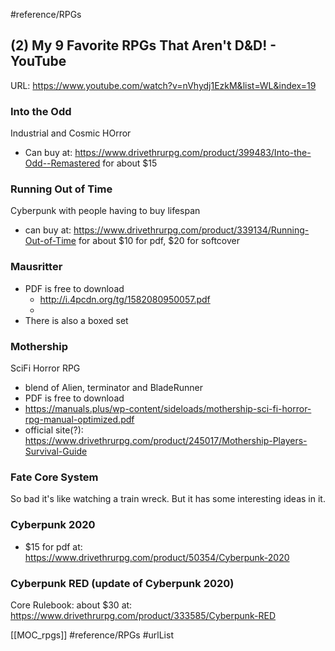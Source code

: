 #reference/RPGs 

## (2) My 9 Favorite RPGs That Aren't D&D! - YouTube
URL: https://www.youtube.com/watch?v=nVhydj1EzkM&list=WL&index=19

### Into the Odd
Industrial and Cosmic HOrror
* Can buy at: https://www.drivethrurpg.com/product/399483/Into-the-Odd--Remastered  for about $15

### Running Out of Time
Cyberpunk with people having to buy lifespan
* can buy at: https://www.drivethrurpg.com/product/339134/Running-Out-of-Time for about $10 for pdf, $20 for softcover


### Mausritter

* PDF is free to download
	* http://i.4pcdn.org/tg/1582080950057.pdf
	* 
* There is also a boxed set

### Mothership
SciFi Horror RPG
* blend of Alien, terminator and BladeRunner
* PDF is free to download
* https://manuals.plus/wp-content/sideloads/mothership-sci-fi-horror-rpg-manual-optimized.pdf
* official site(?): https://www.drivethrurpg.com/product/245017/Mothership-Players-Survival-Guide

### Fate Core System
So bad it's like watching a train wreck.
But it has some interesting ideas in it.

### Cyberpunk 2020
* $15 for pdf at: https://www.drivethrurpg.com/product/50354/Cyberpunk-2020


### Cyberpunk RED (update of Cyberpunk 2020)

Core Rulebook: about $30 at: https://www.drivethrurpg.com/product/333585/Cyberpunk-RED

[[MOC_rpgs]]
#reference/RPGs 
#urlList 